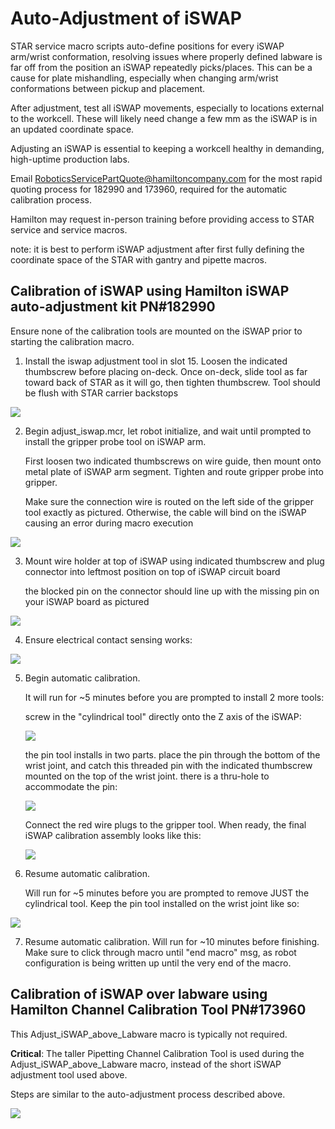 # Auto-Adjustment of iSWAP

STAR service macro scripts auto-define positions for every iSWAP arm/wrist conformation, resolving issues where properly defined labware is far off from the position an iSWAP repeatedly picks/places. This can be a cause for plate mishandling, especially when changing arm/wrist conformations between pickup and placement.

After adjustment, test all iSWAP movements, especially to locations external to the workcell. These will likely need change a few mm as the iSWAP is in an updated coordinate space.

Adjusting an iSWAP is essential to keeping a workcell healthy in demanding, high-uptime production labs.

Email RoboticsServicePartQuote@hamiltoncompany.com for the most rapid quoting process for 182990 and 173960, required for the automatic calibration process.

Hamilton may request in-person training before providing access to STAR service and service macros.

note: it is best to perform iSWAP adjustment after first fully defining the coordinate space of the STAR with gantry and pipette macros.

## Calibration of iSWAP using Hamilton iSWAP auto-adjustment kit PN#182990

Ensure none of the calibration tools are mounted on the iSWAP prior to starting the calibration macro.

1. Install the iswap adjustment tool in slot 15. Loosen the indicated thumbscrew before placing on-deck. Once on-deck, slide tool as far toward back of STAR as it will go, then tighten thumbscrew. Tool should be flush with STAR carrier backstops

![](./img/iswap-tool-install.jpg)

2. Begin adjust_iswap.mcr, let robot initialize, and wait until prompted to install the gripper probe tool on iSWAP arm.

    First loosen two indicated thumbscrews on wire guide, then mount onto metal plate of iSWAP arm segment. Tighten and route gripper probe into gripper.

    Make sure the connection wire is routed on the left side of the gripper tool exactly as pictured. Otherwise, the cable will bind on the iSWAP causing an error during macro execution

![](./img/gripper-probe-install.jpg)


3. Mount wire holder at top of iSWAP using indicated thumbscrew and plug connector into leftmost position on top of iSWAP circuit board
    
    the blocked pin on the connector should line up with the missing pin on your iSWAP board as pictured

![](./img/iswap-board-connect.jpg)

4. Ensure electrical contact sensing works:

![](./img/ground-probe.jpg)

5. Begin automatic calibration.
    
    It will run for ~5 minutes before you are prompted to install 2 more tools:
    
    screw in the "cylindrical tool" directly onto the Z axis of the iSWAP:

    ![](./img/cylindrical-tool.jpg)
    
    the pin tool installs in two parts. place the pin through the bottom of the wrist joint, and catch this threaded pin with the indicated thumbscrew mounted on the top of the wrist joint. there is a thru-hole to accommodate the pin:

    ![](./img/pin-tool.jpg)

    Connect the red wire plugs to the gripper tool. When ready, the final iSWAP calibration assembly looks like this:

    ![](./img/iswap-calibration-assembly.jpg)

6. Resume automatic calibration.

    Will run for ~5 minutes before you are prompted to remove JUST the cylindrical tool. Keep the pin tool installed on the wrist joint like so:

![](./img/cylinder-tool-removed.jpg)


7. Resume automatic calibration.
    Will run for ~10 minutes before finishing. Make sure to click through macro until "end macro" msg, as robot configuration is being written up until the very end of the macro.


## Calibration of iSWAP over labware using Hamilton Channel Calibration Tool PN#173960

This Adjust_iSWAP_above_Labware macro is typically not required.

__Critical__: The taller Pipetting Channel Calibration Tool is used during the Adjust_iSWAP_above_Labware macro, instead of the short iSWAP adjustment tool used above.

Steps are similar to the auto-adjustment process described above.

![](./img/adjust-iswap-over-labware.jpg)